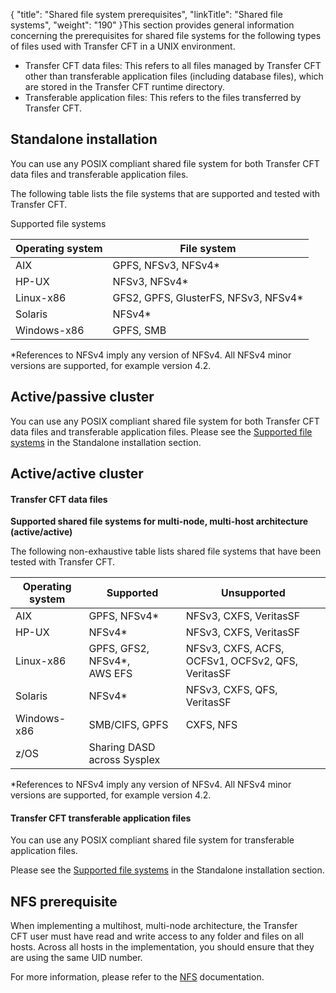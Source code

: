 {
    "title": "Shared file system prerequisites",
    "linkTitle": "Shared file systems",
    "weight": "190"
}This section provides general information concerning the prerequisites for shared file systems for the following types of files used with <span class="mc-variable suite_variables.TransferCFTName variable">Transfer CFT</span> in a UNIX environment.

-   Transfer CFT data files: This refers to all files managed by <span class="mc-variable suite_variables.TransferCFTName variable">Transfer CFT</span> other than transferable application files (including database files), which are stored in the <span class="mc-variable suite_variables.TransferCFTName variable">Transfer CFT</span> runtime directory.
-   Transferable application files: This refers to the files transferred by Transfer CFT.

<span id="Standalo"></span>

## Standalone installation

You can use any POSIX compliant shared file system for both Transfer CFT data files and transferable application files.

The following table lists the file systems that are supported and tested with Transfer CFT.

<span id="Supported_fs_ux_standalone"></span>Supported file systems

<table>
   <thead>
      <tr>
<th class="TableStyle-SynchTableStyle_interop-HeadE-Column1-Header1">Operating system         </th>
<th class="TableStyle-SynchTableStyle_interop-HeadD-Column1-Header1">File system         </th>
      </tr>
   </thead>
   <tbody>
      <tr>
         <td>AIX         </td>
         <td>GPFS, NFSv3, NFSv4*         </td>
      </tr>
      <tr>
         <td>HP-UX         </td>
         <td>NFSv3, NFSv4*         </td>
      </tr>
      <tr>
         <td>Linux-x86         </td>
         <td>GFS2, GPFS, GlusterFS, NFSv3, NFSv4*         </td>
      </tr>
      <tr>
         <td>Solaris         </td>
         <td>NFSv4*         </td>
      </tr>
      <tr>
         <td>Windows-x86         </td>
         <td>GPFS, SMB         </td>
      </tr>
   </tbody>
</table>

\*References to NFSv4 imply any version of NFSv4. All NFSv4 minor versions are supported, for example version 4.2.

## Active/passive cluster

You can use any POSIX compliant shared file system for both Transfer CFT data files and transferable application files. Please see the [Supported file systems](#Supported_fs_ux_standalone) in the Standalone installation section.

## Active/active cluster

#### <span class="mc-variable suite_variables.TransferCFTName variable">Transfer CFT</span> data files

**Supported shared file systems for multi-node, multi-host architecture (active/active)**

The following non-exhaustive table lists shared file systems that have been tested with Transfer CFT.

<table>
   <thead>
      <tr>
<th class="TableStyle-SynchTableStyle_interop-HeadE-Column1-Header1">Operating system         </th>
<th class="TableStyle-SynchTableStyle_interop-HeadE-Column1-Header1">Supported         </th>
<th class="TableStyle-SynchTableStyle_interop-HeadD-Column1-Header1">Unsupported         </th>
      </tr>
   </thead>
   <tbody>
      <tr>
         <td>AIX         </td>
         <td>GPFS, NFSv4*         </td>
         <td>NFSv3, CXFS, VeritasSF         </td>
      </tr>
      <tr>
         <td>HP-UX         </td>
         <td>NFSv4*         </td>
         <td>NFSv3, CXFS, VeritasSF         </td>
      </tr>
      <tr>
         <td>Linux-x86         </td>
         <td>GPFS, GFS2, NFSv4*, AWS EFS         </td>
         <td>NFSv3, CXFS, ACFS, OCFSv1, OCFSv2, QFS, VeritasSF         </td>
      </tr>
      <tr>
         <td>Solaris         </td>
         <td>NFSv4*         </td>
         <td>NFSv3, CXFS, QFS, VeritasSF         </td>
      </tr>
      <tr>
         <td>Windows-x86         </td>
         <td>SMB/CIFS, GPFS         </td>
         <td>CXFS, NFS         </td>
      </tr>
      <tr>
         <td>z/OS         </td>
         <td>Sharing DASD across Sysplex         </td>
         <td>          </td>
      </tr>
   </tbody>
</table>

\*References to NFSv4 imply any version of NFSv4. All NFSv4 minor versions are supported, for example version 4.2.

#### <span class="mc-variable suite_variables.TransferCFTName variable">Transfer CFT</span> transferable application files

You can use any POSIX compliant shared file system for transferable application files.

Please see the [Supported file systems](#Supported_fs_ux_standalone) in the Standalone installation section.

## NFS prerequisite

When implementing a multihost, multi-node architecture, the Transfer CFT user must have read and write access to any folder and files on all hosts. Across all hosts in the implementation, you should ensure that they are using the same UID number.

For more information, please refer to the [NFS](http://nfs.sourceforge.net/nfs-howto/ar01s07.html#pemission_issues) documentation.
